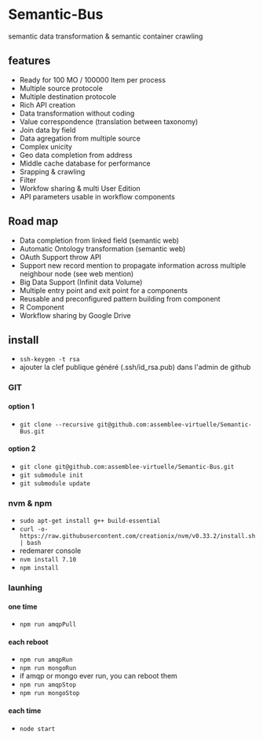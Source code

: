 # Semantic-Bus
semantic data transformation &amp; semantic container crawling

## features
- Ready for 100 MO / 100000 Item per process
- Multiple source protocole
- Multiple destination protocole
- Rich API creation
- Data transformation without coding
- Value correspondence (translation between taxonomy)
- Join data by field
- Data agregation from multiple source
- Complex unicity
- Geo data completion from address
- Middle cache database for performance
- Srapping & crawling
- Filter
- Workfow sharing & multi User Edition
- API parameters usable in workflow components



## Road map
- Data completion from linked field (semantic web)
- Automatic Ontology transformation (semantic web)
- OAuth Support throw API
- Support new record mention to propagate information across multiple neighbour node (see web mention)
- Big Data Support (Infinit data Volume)
- Multiple entry point and exit point for a components
- Reusable and preconfigured pattern building from component
- R Component
- Workflow sharing by Google Drive

## install

- `ssh-keygen -t rsa`
- ajouter la clef publique généré (.ssh/id_rsa.pub) dans l'admin de github

### GIT
#### option 1

- `git clone --recursive git@github.com:assemblee-virtuelle/Semantic-Bus.git`

#### option 2

- `git clone git@github.com:assemblee-virtuelle/Semantic-Bus.git`
- `git submodule init`
- `git submodule update`

### nvm & npm

- `sudo apt-get install g++ build-essential`
- `curl -o- https://raw.githubusercontent.com/creationix/nvm/v0.33.2/install.sh | bash`
- redemarer console
- `nvm install 7.10`
- `npm install`

### launhing
#### one time
- `npm run amqpPull`
#### each reboot
- `npm run amqpRun`
- `npm run mongoRun`
- if amqp or mongo ever run, you can reboot them
- `npm run amqpStop`
- `npm run mongoStop`
#### each time
- `node start`
